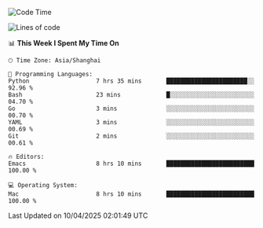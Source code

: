 <!--START_SECTION:waka-->
![Code Time](http://img.shields.io/badge/Code%20Time-2%2C622%20hrs%203%20mins-blue)

![Lines of code](https://img.shields.io/badge/From%20Hello%20World%20I%27ve%20Written-335.3%20thousand%20lines%20of%20code-blue)

📊 **This Week I Spent My Time On** 

```text
🕑︎ Time Zone: Asia/Shanghai

💬 Programming Languages: 
Python                   7 hrs 35 mins       ███████████████████████░░   92.96 % 
Bash                     23 mins             █░░░░░░░░░░░░░░░░░░░░░░░░   04.70 % 
Go                       3 mins              ░░░░░░░░░░░░░░░░░░░░░░░░░   00.70 % 
YAML                     3 mins              ░░░░░░░░░░░░░░░░░░░░░░░░░   00.69 % 
Git                      2 mins              ░░░░░░░░░░░░░░░░░░░░░░░░░   00.61 % 

🔥 Editors: 
Emacs                    8 hrs 10 mins       █████████████████████████   100.00 % 

💻 Operating System: 
Mac                      8 hrs 10 mins       █████████████████████████   100.00 % 
```


 Last Updated on 10/04/2025 02:01:49 UTC
<!--END_SECTION:waka-->
